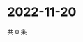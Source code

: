 # 2022-11-20

共 0 条

<!-- BEGIN WEIBO -->
<!-- 最后更新时间 Sun Nov 20 2022 05:00:49 GMT+0800 (China Standard Time) -->

<!-- END WEIBO -->
